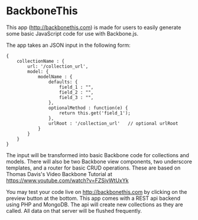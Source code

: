 BackboneThis
============
This app (http://backbonethis.com) is made for users to easily generate some basic JavaScript code for use with Backbone.js. 

The app takes an JSON input in the following form:
  
    {
        collectionName : {
            url: '/collection_url',
            model: {
                modelName : {
                    defaults: {
                        field_1 : "",
                        field_2 : "",
                        field_3 : "",
                    },
                    optionalMethod : function(e) {
                        return this.get('field_1');
                    },
                    urlRoot : '/collection_url'   // optional urlRoot
                }
            }
        } 
    }  
  
The input will be transformed into basic Backbone code for collections and models. There will also be two Backbone view components, two underscore templates, and a router for basic CRUD operations. These are based on Thomas Davis's Video Backbone Tutorial at https://www.youtube.com/watch?v=FZSjvWtUxYk 

You may test your code live on http://backbonethis.com by clicking on the preview button at the bottom. This app comes with a REST api backend using PHP and MongoDB. The api will create new collections as they are called. All data on that server will be flushed frequently.
